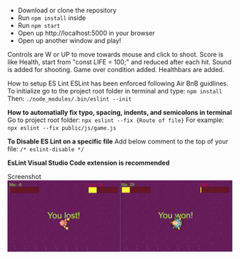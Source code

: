 - Download or clone the repository
- Run `npm install` inside
- Run `npm start`
- Open up http://localhost:5000 in your browser
- Open up another window and play!

Controls are W or UP to move towards mouse and click to shoot.
Score is like Health, start from "const LIFE = 100;" and reduced after each hit.
Sound is added for shooting.
Game over condition added.
Healthbars are added.

How to setup ES Lint
ESLint has been enforced following Air BnB guidlines. 
To initialize go to the project root folder in terminal and type:
`npm install`
Then:
`./node_modules/.bin/eslint --init`

**How to automatially fix typo, spacing, indents, and semicolons in terminal**
Go to project root folder:
`npx eslint --fix {Route of file}`
For example:
`npx eslint --fix public/js/game.js`

**To Disable ES Lint on a specific file**
Add below comment to the top of your file:
`/* eslint-disable */`

**EsLint Visual Studio Code extension is recommended**

Screenshot
![alt text](misc/screen-snapshot-multi.png 'screenshot')
